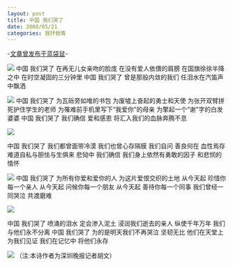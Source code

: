 ```yaml
---
layout: post
title: 中国 我们哭了
date: 2008/05/21
categories: 我抒我情
---
```


-[文章曾发布于蓝袋鼠](http://landaishu.hi2net.com/home/blog_read.asp?id=4175&blogid=53707)-



 

![](http://heiniuniu-static.wusisu.com/heiniuniu_uploads/upload20082/200852102051748.jpg)
 中国 我们哭了
 在再无儿女亲吻的脸庞
 在没有爱人依偎的肩膀
  在国旗徐徐半降之中
 在时空凝固的三分钟里
 中国 我们哭了
 曾是那般内敛的我们
 任泪水在汽笛声中飘洒 


![](http://heiniuniu-static.wusisu.com/heiniuniu_uploads/upload20082/200852103643246.jpg)
中国 我们哭了
 为瓦砾旁如堆的书包
 为废墟上奋起的勇士和天使
 为张开双臂拼死护住学生的老师
 为罹难前手机里写下“我爱你”的母亲
 为擎起一个“谢”字的白发婆婆
 中国 我们哭了 
 我们确信 爱和感恩
 将汇入我们的血脉奔腾不息

![](http://heiniuniu-static.wusisu.com/heiniuniu_uploads/upload20082/200852104213184.jpg)

 中国 我们哭了
 我们都曾面带冷漠
 我们也曾心存隔膜
 我们自问 善良何在 血性焉存
 难道自私与胆怯与生俱来
 悲恸中 我们确信
 我们身上依然有勇敢的因子 
 和悲悯的情怀


![](http://heiniuniu-static.wusisu.com/heiniuniu_uploads/upload20082/200852103935199.jpg)
  中国 我们哭了
  为所有你爱和爱你的人
  为这片爱恨交织的土地
  从今天起 珍惜你每一个亲人
 从今天起 问候你每一个朋友
 从今天起 善待你每一个同事
 我们曾经一同哭泣 共渡磨难


![](http://heiniuniu-static.wusisu.com/heiniuniu_uploads/upload20082/20085210481712.jpg)

 中国 我们哭了
 喷涌的泪水 定会渗入泥土
 浸润我们逝去的亲人
 纵使千年万年
 我们与他们永不分离
 中国 我们哭了
 为的是明天我们不再哭泣 坚韧无比
 他们在天堂上 为我们见证
 我们在记忆中 将他们永存

![](http://heiniuniu-static.wusisu.com/heiniuniu_uploads/upload20082/20085210569999.jpg)
（注:本诗作者为深圳晚报记者胡文）